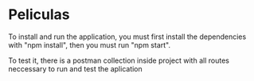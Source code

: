 # Peliculas

To install and run the application, you must first install the dependencies with "npm install", then you must run "npm start".

To test it, there is a postman collection inside project with all routes neccessary to run and test the aplication


